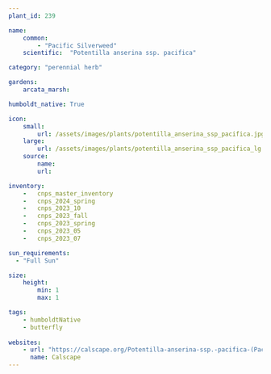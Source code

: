 ```yaml
---
plant_id: 239 

name: 
    common: 
        - "Pacific Silverweed"  
    scientific:  "Potentilla anserina ssp. pacifica"  

category: "perennial herb"

gardens: 
    arcata_marsh:

humboldt_native: True

icon: 
    small: 
        url: /assets/images/plants/potentilla_anserina_ssp_pacifica.jpg 
    large: 
        url: /assets/images/plants/potentilla_anserina_ssp_pacifica_lg.jpg 
    source: 
        name: 
        url: 

inventory: 
    -   cnps_master_inventory
    -   cnps_2024_spring
    -   cnps_2023_10
    -   cnps_2023_fall
    -   cnps_2023_spring
    -   cnps_2023_05 
    -   cnps_2023_07 

sun_requirements:
  - "Full Sun"

size:
    height: 
        min: 1
        max: 1 

tags:
    - humboldtNative
    - butterfly
 
websites: 
    - url: "https://calscape.org/Potentilla-anserina-ssp.-pacifica-(Pacific-Potentilla)?srchcr=sc5819b477e8576"
      name: Calscape
---
```

